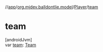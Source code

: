 //[app](../../../index.md)/[org.mjdev.balldontlie.model](../index.md)/[Player](index.md)/[team](team.md)

# team

[androidJvm]\
var [team](team.md): [Team](../-team/index.md)
